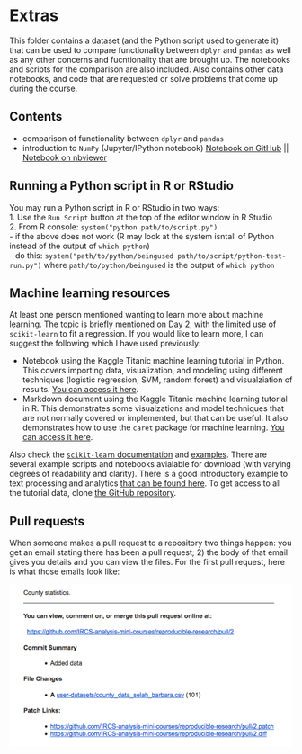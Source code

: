 # Extras

This folder contains a dataset (and the Python script used to generate it) that can be used to compare functionality between `dplyr` and `pandas` as well as any other concerns and fucntionality that are brought up. The notebooks and scripts for the comparison are also included. Also contains other data notebooks, and code that are requested or solve problems that come up during the course.

## Contents
- comparison of functionality between `dplyr` and `pandas`  
- introduction to `NumPy` (Jupyter/IPython notebook) [Notebook on GitHub](https://github.com/IRCS-analysis-mini-courses/reproducible-research/blob/master/extras/NumPy-basics.ipynb)  || [Notebook on nbviewer](http://nbviewer.ipython.org/github/IRCS-analysis-mini-courses/reproducible-research/blob/master/extras/NumPy-basics.ipynb)  

## Running a Python script in R or RStudio
You may run a Python script in R or RStudio in two ways:  
    1. Use the `Run Script` button at the top of the editor window in R Studio  
    2. From R console: `system("python path/to/script.py")`  
        - if the above does not work (R may look at the system isntall of Python instead of the output of `which python`)  
        - do this: `system("path/to/python/beingused path/to/script/python-test-run.py")` where `path/to/python/beingused` is the output of `which python`

## Machine learning resources
At least one person mentioned wanting to learn more about machine learning. The topic is briefly mentioned on Day 2, with the limited use of `scikit-learn` to fit a regression. If you would like to learn more, I can suggest the following which I have used previously:  
- Notebook using the Kaggle Titanic machine learning tutorial in Python. This covers importing data, visualization, and modeling using different techniques (logistic regression, SVM, random forest) and visualziation of results. [You can access it here](nbviewer.ipython.org/github/agconti/kaggle-titanic/blob/master/Titanic.ipynb).  
- Markdown document using the Kaggle Titanic machine learning tutorial in R. This demonstrates some visualzations and model techniques that are not normally covered or implemented, but that can be useful. It also demonstrates how to use the `caret` package for machine learning. [You can access it here](https://github.com/wehrley/wehrley.github.io/blob/master/SOUPTONUTS.md).  

Also check the [`scikit-learn` documentation](http://scikit-learn.org/stable/documentation.html) and [examples](http://scikit-learn.org/stable/auto_examples/index.html). There are several example scripts and notebooks avialable for download (with varying degrees of readability and clarity). There is a good introductory example to text processing and analytics [that can be found here](http://scikit-learn.org/stable/tutorial/text_analytics/working_with_text_data.html). To get access to all the tutorial data, clone [the GitHub repository](https://github.com/scikit-learn/scikit-learn). 

## Pull requests
When someone makes a pull request to a repository two things happen: you get an email stating there has been a pull request; 2) the body of that email gives you details and you can view the files.  For the first pull request, here is what those emails look like:  

![email details](/extras/pull-request-details.png)
